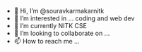 - 👋 Hi, I’m @souravkarmakarnitk
- 👀 I’m interested in ... coding and web dev
- 🌱 I’m currently NITK CSE
- 💞️ I’m looking to collaborate on ...
- 📫 How to reach me ... 

<!---
souravkarmakarnitk/souravkarmakarnitk is a ✨ special ✨ repository because its `README.md` (this file) appears on your GitHub profile.
You can click the Preview link to take a look at your changes.
--->
